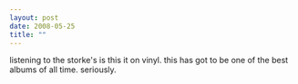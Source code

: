 ```yaml
---
layout: post
date: 2008-05-25
title: ""
---
```

listening to the storke's is this it on vinyl. this has got to be one of the best albums of all time. seriously.